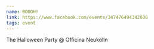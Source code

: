 ```yaml
---
name: BOOOH!
link: https://www.facebook.com/events/347476494342036
tags: event
---
```

The Halloween Party @ Officina Neukölln
